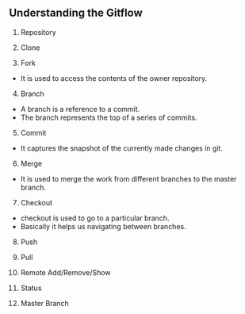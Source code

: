 ## Understanding the Gitflow


1. Repository


2. Clone


3. Fork  
* It is used to access the contents of the owner repository.



4. Branch
* A branch is a reference to a commit. 
* The branch represents the top of a series of commits.


5. Commit

* It captures the snapshot of the currently made changes in git. 

6. Merge
 * It is used to merge the work from different branches to the master branch.

7. Checkout
* checkout is used to go to a particular branch.  
* Basically it helps us navigating between branches.


8. Push


9. Pull


10. Remote Add/Remove/Show


11. Status


12. Master Branch
